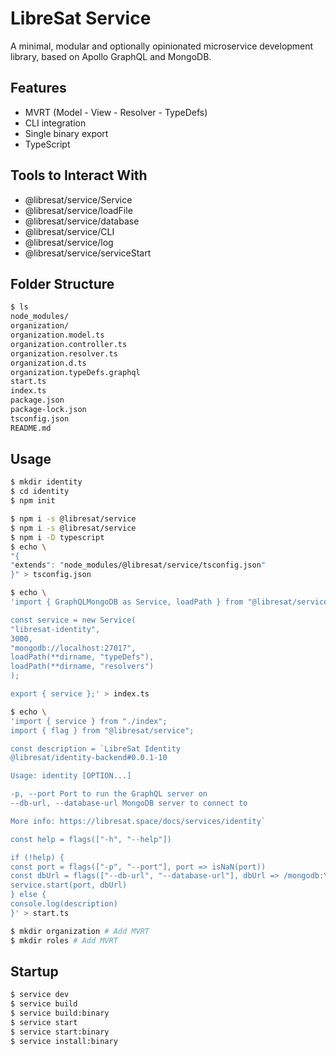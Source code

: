 # LibreSat Service

A minimal, modular and optionally opinionated microservice development library, based on Apollo GraphQL and MongoDB.

## Features

- MVRT (Model - View - Resolver - TypeDefs)
- CLI integration
- Single binary export
- TypeScript

## Tools to Interact With

- @libresat/service/Service
- @libresat/service/loadFile
- @libresat/service/database
- @libresat/service/CLI
- @libresat/service/log
- @libresat/service/serviceStart

## Folder Structure

```bash
$ ls
node_modules/
organization/
organization.model.ts
organization.controller.ts
organization.resolver.ts
organization.d.ts
organization.typeDefs.graphql
start.ts
index.ts
package.json
package-lock.json
tsconfig.json
README.md
```

## Usage

```bash
$ mkdir identity
$ cd identity
$ npm init
```

```bash
$ npm i -s @libresat/service
$ npm i -s @libresat/service
$ npm i -D typescript
$ echo \
"{
"extends": "node_modules/@libresat/service/tsconfig.json"
}" > tsconfig.json
```

```bash
$ echo \
'import { GraphQLMongoDB as Service, loadPath } from "@libresat/service";

const service = new Service(
"libresat-identity",
3000,
"mongodb://localhost:27017",
loadPath(**dirname, "typeDefs"),
loadPath(**dirname, "resolvers")
);

export { service };' > index.ts
```

```bash
$ echo \
'import { service } from "./index";
import { flag } from "@libresat/service";

const description = `LibreSat Identity
@libresat/identity-backend#0.0.1-10

Usage: identity [OPTION...]

-p, --port Port to run the GraphQL server on
--db-url, --database-url MongoDB server to connect to

More info: https://libresat.space/docs/services/identity`

const help = flags(["-h", "--help"])

if (!help) {
const port = flags(["-p", "--port"], port => isNaN(port))
const dbUrl = flags(["--db-url", "--database-url"], dbUrl => /mongodb:\/\/.\*:\d+/.test(dbUrl))
service.start(port, dbUrl)
} else {
console.log(description)
}' > start.ts
```

```bash
$ mkdir organization # Add MVRT
$ mkdir roles # Add MVRT
```

## Startup

```bash
$ service dev
$ service build
$ service build:binary
$ service start
$ service start:binary
$ service install:binary
```
